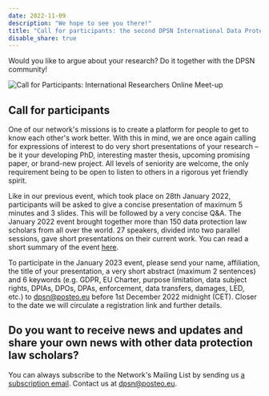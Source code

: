```yaml
---
date: 2022-11-09
description: "We hope to see you there!"
title: "Call for participants: the second DPSN International Data Protection Day work-in-progress event will take place on Friday 27th January 2023 online"
disable_share: true
---
```


Would you like to argue about your research? Do it together with the DPSN community!

![Call for Participants: International Researchers Online Meet-up](https://user-images.githubusercontent.com/116156905/200795314-cec98b0f-ffa5-4d98-ab2e-bc73015df485.png)


## Call for participants ##

One of our network's missions is to create a platform for people to get to know each other's work better. With this in mind, we are once again calling for expressions of interest to do very short presentations of your research – be it your developing PhD, interesting master thesis, upcoming promising paper, or brand-new project. All levels of seniority are welcome, the only requirement being to be open to listen to others in a rigorous yet friendly spirit.

Like in our previous event, which took place on 28th January 2022, participants will be asked to give a concise presentation of maximum 5 minutes and 3 slides. This will be followed by a very concise Q&A. The January 2022 event brought together more than 150 data protection law scholars from all over the world. 27 speakers, divided into two parallel sessions, gave short presentations on their current work. You can read a short summary of the event [here](https://dataprotectionscholars.network/post/data-protection-day-event/).

To participate in the January 2023 event, please send your name, affiliation, the title of your presentation, a very short abstract (maximum 2 sentences) and 6 keywords (e.g. GDPR, EU Charter, purpose limitation, data subject rights, DPIAs, DPOs, DPAs, enforcement, data transfers, damages, LED, etc.) to dpsn@posteo.eu before 1st December 2022 midnight (CET). Closer to the date we will circulate a registration link and further details.

## Do you want to receive news and updates and share your own news with other data protection law scholars? ## 
You can always subscribe to the Network's Mailing List by sending us [a subscription email](mailto:data-protection-scholars-join@lists.uvt.nl?subject=subscribe&body=subscribe). Contact us at [dpsn@posteo.eu](mailto:dpsn@posteo.eu).

